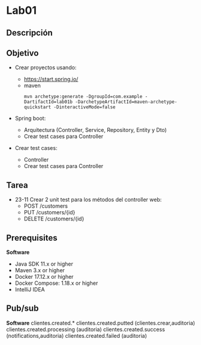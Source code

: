 # Lab01

## Descripción

## Objetivo

* Crear proyectos usando: 
    * https://start.spring.io/
    * maven
      ```
      mvn archetype:generate -DgroupId=com.example -DartifactId=lab01b -DarchetypeArtifactId=maven-archetype-quickstart -DinteractiveMode=false
      ```          

* Spring boot:
    * Arquitectura (Controller, Service, Repository, Entity y Dto)
    * Crear test cases para Controller

* Crear test cases:
    * Controller
    * Crear test cases para Controller
    
## Tarea
* 23-11 Crear 2 unit test para los métodos del controller web:
    * POST /customers
    * PUT /customers/{id}
    * DELETE /customers/{id}


## Prerequisites
**Software**
* Java SDK 11.x or higher
* Maven 3.x or higher
* Docker 17.12.x or higher
* Docker Compose: 1.18.x or higher
* IntelliJ IDEA

## Pub/sub
**Software**
clientes.created.*
clientes.created.putted (clientes.crear,auditoria)
clientes.created.processing (auditoria)
clientes.created.success (notifications,auditoria)
clientes.created.failed (auditoria)
